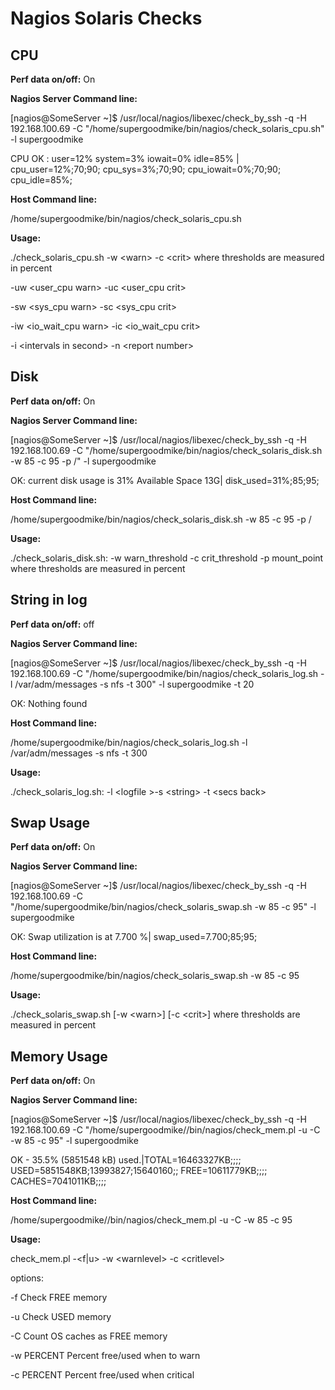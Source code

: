# Nagios Solaris Checks

## CPU

**Perf data on/off:** On

**Nagios Server Command line:**

[nagios@SomeServer ~]$ /usr/local/nagios/libexec/check\_by\_ssh -q -H 192.168.100.69 -C &quot;/home/supergoodmike/bin/nagios/check\_solaris\_cpu.sh&quot; -l supergoodmike

CPU OK : user=12% system=3% iowait=0% idle=85% | cpu\_user=12%;70;90; cpu\_sys=3%;70;90; cpu\_iowait=0%;70;90; cpu\_idle=85%;

**Host Command line:**

/home/supergoodmike/bin/nagios/check\_solaris\_cpu.sh

**Usage:**

./check\_solaris\_cpu.sh -w &lt;warn&gt; -c &lt;crit&gt; where thresholds are measured in percent

-uw &lt;user\_cpu warn&gt; -uc &lt;user\_cpu crit&gt;

-sw &lt;sys\_cpu warn&gt; -sc &lt;sys\_cpu crit&gt;

-iw &lt;io\_wait\_cpu warn&gt; -ic &lt;io\_wait\_cpu crit&gt;

-i &lt;intervals in second&gt;   -n &lt;report number&gt;

## Disk

**Perf data on/off:** On

**Nagios Server Command line:**

[nagios@SomeServer ~]$ /usr/local/nagios/libexec/check\_by\_ssh -q -H 192.168.100.69 -C &quot;/home/supergoodmike/bin/nagios/check\_solaris\_disk.sh -w 85 -c 95 -p /&quot; -l supergoodmike

OK: current disk usage is 31% Available Space 13G| disk\_used=31%;85;95;

**Host Command line:**

/home/supergoodmike/bin/nagios/check\_solaris\_disk.sh -w 85 -c 95 -p /

**Usage:**

./check\_solaris\_disk.sh: -w warn\_threshold -c crit\_threshold -p mount\_point where thresholds are measured in percent

## String in log

**Perf data on/off:** off

**Nagios Server Command line:**

[nagios@SomeServer ~]$ /usr/local/nagios/libexec/check\_by\_ssh -q -H 192.168.100.69 -C &quot;/home/supergoodmike/bin/nagios/check\_solaris\_log.sh -l /var/adm/messages -s nfs -t 300&quot; -l supergoodmike -t 20

OK: Nothing found

**Host Command line:**

/home/supergoodmike/bin/nagios/check\_solaris\_log.sh -l /var/adm/messages -s nfs -t 300

**Usage:**

./check\_solaris\_log.sh: -l &lt;logfile &gt;-s &lt;string&gt; -t &lt;secs back&gt;

## Swap Usage

**Perf data on/off:** On

**Nagios Server Command line:**

[nagios@SomeServer ~]$ /usr/local/nagios/libexec/check\_by\_ssh -q -H 192.168.100.69 -C &quot;/home/supergoodmike/bin/nagios/check\_solaris\_swap.sh -w 85 -c 95&quot; -l supergoodmike

OK: Swap utilization is at 7.700 %| swap\_used=7.700;85;95;

**Host Command line:**

/home/supergoodmike/bin/nagios/check\_solaris\_swap.sh -w 85 -c 95

**Usage:**

./check\_solaris\_swap.sh [-w &lt;warn&gt;] [-c &lt;crit&gt;] where thresholds are measured in percent

## Memory Usage

**Perf data on/off:** On

**Nagios Server Command line:**

[nagios@SomeServer ~]$ /usr/local/nagios/libexec/check\_by\_ssh -q -H 192.168.100.69 -C &quot;/home/supergoodmike//bin/nagios/check\_mem.pl -u -C -w 85 -c 95&quot; -l supergoodmike

OK - 35.5% (5851548 kB) used.|TOTAL=16463327KB;;;; USED=5851548KB;13993827;15640160;; FREE=10611779KB;;;; CACHES=7041011KB;;;;

**Host Command line:**

/home/supergoodmike//bin/nagios/check\_mem.pl -u -C -w 85 -c 95

**Usage:**

 check\_mem.pl -&lt;f|u&gt; -w &lt;warnlevel&gt; -c &lt;critlevel&gt;

options:

 -f           Check FREE memory

 -u           Check USED memory

 -C           Count OS caches as FREE memory

 -w PERCENT   Percent free/used when to warn

 -c PERCENT   Percent free/used when critical
